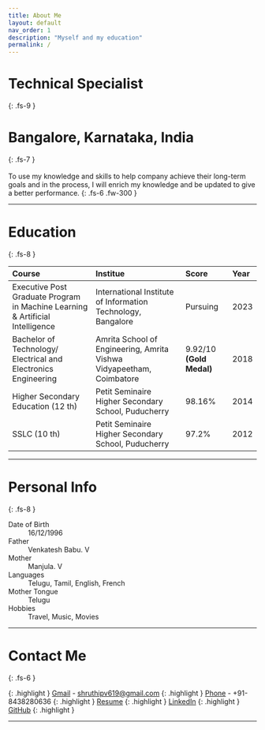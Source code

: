 ```yaml
---
title: About Me
layout: default
nav_order: 1
description: "Myself and my education"
permalink: /
---
```


# Technical Specialist
{: .fs-9 }
# Bangalore, Karnataka, India
{: .fs-7 }
<br>
<br>
To use my knowledge and skills to help company achieve their long-term goals and in the process, I will enrich my knowledge and be updated to give a better performance.
{: .fs-6 .fw-300 }

---
# Education
{: .fs-8 }

| Course        | Institue         | Score | Year |
|:-------------|:------------------|:------|:------|
| Executive Post Graduate Program in Machine Learning & Artificial Intelligence | International Institute of Information Technology, Bangalore | Pursuing  | 2023 |
| Bachelor of Technology/ Electrical and Electronics Engineering | Amrita School of Engineering, Amrita Vishwa Vidyapeetham, Coimbatore   | 9.92/10 **(Gold Medal)**  | 2018 |
| Higher Secondary Education (12 th) | Petit Seminaire Higher Secondary School, Puducherry     | 98.16%   | 2014 |
|  SSLC (10 th)           | Petit Seminaire Higher Secondary School, Puducherry | 97.2%  | 2012 |

---
# Personal Info
{: .fs-8 }

<dl>
  <dt>Date of Birth</dt>
  <dd>16/12/1996</dd>
  <dt>Father</dt>
  <dd>Venkatesh Babu. V</dd>
  <dt>Mother</dt>
  <dd>Manjula. V</dd>
  <dt>Languages</dt>
  <dd>Telugu, Tamil, English, French</dd>
  <dt>Mother Tongue</dt>
  <dd>Telugu</dd>
  <dt>Hobbies</dt>
  <dd>Travel, Music, Movies</dd>
</dl>

---
# Contact Me 
{: .fs-6 }

{: .highlight }
[Gmail](mailto:shruthipv619@gmail.com) - shruthipv619@gmail.com
{: .highlight }
[Phone](tel:+91-8438280636) - +91-8438280636
{: .highlight }
[Resume](assets/media/Shruthip_Venkatesh_Resume.pdf)
{: .highlight }
[LinkedIn](https://www.linkedin.com/in/shruthip-venkatesh-b1144a106/)
{: .highlight }
[GitHub](https://github.com/shruthipv96)
{: .highlight }

---
